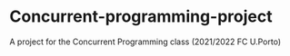 # Concurrent-programming-project
A project for the Concurrent Programming class (2021/2022 FC U.Porto)
